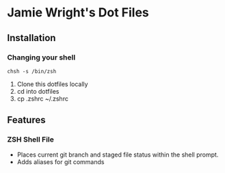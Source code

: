 Jamie Wright's Dot Files
========================

Installation
------------

### Changing your shell ###

	chsh -s /bin/zsh

1. Clone this dotfiles locally
1. cd into dotfiles
1. cp .zshrc ~/.zshrc

Features
--------

### ZSH Shell File ###

* Places current git branch and staged file status within the shell prompt.
* Adds aliases for git commands